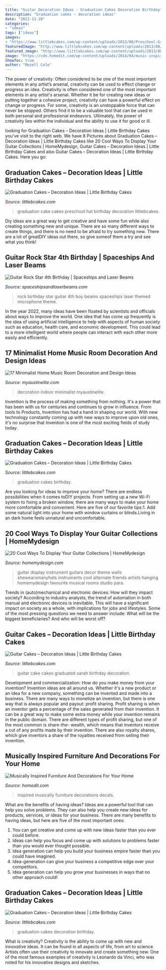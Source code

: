 ```yaml
---
title: "Guitar Decoration Ideas - Graduation Cakes Decoration Birthday"
description: "Graduation cakes – decoration ideas"
date: "2022-11-28"
categories:
- "ideas"
tags: ["ideas"]
images:
- "https://www.littlebcakes.com/wp-content/uploads/2013/08/Preschool-Graduation-Cake.jpg"
featuredImage: "http://www.littlebcakes.com/wp-content/uploads/2013/08/Images-of-Guitar-Cake.jpg"
featured_image: "http://www.littlebcakes.com/wp-content/uploads/2013/08/Pictures-of-Graduation-Cakes.jpg"
image: "https://cdn.homedit.com/wp-content/uploads/2014/04/music-inspired-wall-art.jpg"
ShowToc: true
author: "Mozell Cole"
---
```



The power of creativity: Often considered to be one of the most important elements in any artist’s arsenal, creativity can be used to effect change or progress an idea.
Creativity is often considered one of the most important elements in any artist's arsenal. Whether it be for creating new ideas or putting together a cohesive project, creativity can have a powerful effect on change or progress. For some, creativity is an unstoppable force that can never be stopped. Others find it to be a valuable tool that can be used in both personal and professional endeavors. Ultimately, the power of creativity lies within the individual and the ability to use it for good or ill.

	

		
looking for Graduation Cakes – Decoration Ideas | Little Birthday Cakes you've visit to the right web. We have 8 Pictures about Graduation Cakes – Decoration Ideas | Little Birthday Cakes like 20 Cool Ways To Display Your Guitar Collections | HomeMydesign, Guitar Cakes – Decoration Ideas | Little Birthday Cakes and also Guitar Cakes – Decoration Ideas | Little Birthday Cakes. Here you go:
		
    
## Graduation Cakes – Decoration Ideas | Little Birthday Cakes

<img loading=lazy src="https://www.littlebcakes.com/wp-content/uploads/2013/08/Preschool-Graduation-Cake.jpg" onerror="this.onerror=null;this.src='https://tse2.mm.bing.net/th?id=OIP.Gc0ZoXcFtMIurGMT7G9g-AHaIF&amp;pid=15.1';" alt="Graduation Cakes – Decoration Ideas | Little Birthday Cakes">

_Source: littlebcakes.com_

>graduation cake cakes preschool hat birthday decoration littlebcakes. 

	

Diy ideas are a great way to get creative and have some fun while also creating something new and unique. There are so many different ways to create things, and there is no need to be afraid to try something new. There are a lot of greatDIY ideas out there, so give someof them a try and see what you think!

    
## Guitar Rock Star 4th Birthday | Spaceships And Laser Beams

<img loading=lazy src="http://spaceshipsandlaserbeams.com/wp-content/uploads/2013/02/guitar-rock-star-hero-birthday-party-dessert-table-boy-party-food-ideas-648x975.jpg" onerror="this.onerror=null;this.src='https://tse1.mm.bing.net/th?id=OIP.MBj7NLg33nAn6LtlrDN3vQHaLJ&amp;pid=15.1';" alt="Guitar Rock Star 4th Birthday | Spaceships and Laser Beams">

_Source: spaceshipsandlaserbeams.com_

>rock birthday star guitar 4th boy beams spaceships laser themed microphone theme. 

	

In the year 2022, many ideas have been floated by scientists and officials about ways to improve the world. One idea that has come up frequently is the idea of using artificial intelligence to help with aspects of human society such as education, health care, and economic development. This could lead to a more intelligent world where people can interact with each other more easily and efficiently.

    
## 17 Minimalist Home Music Room Decoration And Design Ideas

<img loading=lazy src="https://www.myaustinelite.com/wp-content/uploads/2015/03/home-music-room-with-indoor-balcony.jpg" onerror="this.onerror=null;this.src='https://tse4.mm.bing.net/th?id=OIP.O_tgAtIqELCz9xppSLOn0QHaF9&amp;pid=15.1';" alt="17 Minimalist Home Music Room Decoration and Design Ideas">

_Source: myaustinelite.com_

>decoration indoor minimalist myaustinelite. 

	

Invention is the process of making something from nothing. It's a power that has been with us for centuries and continues to grow in influence. From tools to Products, Invention has had a hand in shaping our world. With new technology constantly coming up with new ways to improve upon old ones, it's no surprise that Invention is one of the most exciting fields of study today.

    
## Graduation Cakes – Decoration Ideas | Little Birthday Cakes

<img loading=lazy src="http://www.littlebcakes.com/wp-content/uploads/2013/08/Pictures-of-Graduation-Cakes.jpg" onerror="this.onerror=null;this.src='https://tse4.mm.bing.net/th?id=OIP.zKpflZ6GMqu-vgpPPFGySwHaHf&amp;pid=15.1';" alt="Graduation Cakes – Decoration Ideas | Little Birthday Cakes">

_Source: littlebcakes.com_

>graduation cakes birthday. 

	

Are you looking for ideas to improve your home? There are endless possibilities when it comes toDIY projects. From setting up a new Wi-Fi system to fixing a broken window, there are many ways to make your home more comfortable and convenient. Here are five of our favorite tips:1. Add some natural light into your home with window curtains or blinds.Living in an dark home feels unnatural and uncomfortable.

    
## 20 Cool Ways To Display Your Guitar Collections | HomeMydesign

<img loading=lazy src="http://homemydesign.com/wp-content/uploads/2018/03/cool-hallway-interior-with-guitar-display-and-photo-gallery.jpg" onerror="this.onerror=null;this.src='https://tse1.mm.bing.net/th?id=OIP.IMR0lzn9oGk8ULpD17GgYAHaLP&amp;pid=15.1';" alt="20 Cool Ways To Display Your Guitar Collections | HomeMydesign">

_Source: homemydesign.com_

>guitar display instrument guitars decor theme walls shewearsmanyhats instruments cool alternate friends artists hanging homemydesign favourite musical rooms studio para. 

	

Trends in (auto)mechanical and electronic devices: How will they impact society?
According to industry analysts, the trend of automation in both manual and electronic devices is inevitable. This will have a significant impact on society as a whole, with implications for jobs and lifestyles. Some of the most pressing questions we need to answer include: What will be the biggest beneficiaries? And who will be worst off?

    
## Guitar Cakes – Decoration Ideas | Little Birthday Cakes

<img loading=lazy src="http://www.littlebcakes.com/wp-content/uploads/2013/08/Images-of-Guitar-Cake.jpg" onerror="this.onerror=null;this.src='https://tse2.mm.bing.net/th?id=OIP.nnPR93prpslERjChlfwMCgHaE6&amp;pid=15.1';" alt="Guitar Cakes – Decoration Ideas | Little Birthday Cakes">

_Source: littlebcakes.com_

>guitar cake cakes graduated sarah birthday decoration. 

	

Development and commercialization: How do you make money from your invention?
Invention ideas are all around us. Whether it's a new product or an idea for a new company, something can be invented and made into a business. There are many ways to monetize an invention, but there is one way that is always popular and payout: profit sharing. Profit sharing is when an inventor gets a percentage of the sales generated from their invention. It can be a great way to make some extra money while your invention remains in the public domain. There are different types of profit sharing, but one of the most common is share-the- wealth, which means that inventors receive a cut of any profits made by their invention. There are also royalty shares, which give inventors a share of the royalties received from selling their invention.

    
## Musically Inspired Furniture And Decorations For Your Home

<img loading=lazy src="https://cdn.homedit.com/wp-content/uploads/2014/04/music-inspired-wall-art.jpg" onerror="this.onerror=null;this.src='https://tse3.mm.bing.net/th?id=OIP.QPB9RHcn2V9-XogKfLgvKgHaJw&amp;pid=15.1';" alt="Musically Inspired Furniture And Decorations For Your Home">

_Source: homedit.com_

>inspired musically furniture decorations decals. 

	

What are the benefits of having ideas?
Ideas are a powerful tool that can help you solve problems. They can also help you create new ideas for products, services, or ideas for your business. There are many benefits to having ideas, but here are five of the most important ones: 
1. You can get creative and come up with new ideas faster than you ever could before. 
2. Ideas can help you focus and come up with solutions to problems faster than you would ever thought possible. 
3. Idea generation can help you build your business empire faster than you could have imagined. 
4. Idea-generation can give your business a competitive edge over your competitors.
5. Idea generation can help you grow your businesses in ways that no other approach could!

    
## Graduation Cakes – Decoration Ideas | Little Birthday Cakes

<img loading=lazy src="http://www.littlebcakes.com/wp-content/uploads/2013/08/Graduation-Cakes-Ideas.jpg" onerror="this.onerror=null;this.src='https://tse3.mm.bing.net/th?id=OIP.UHWwwQ5LbIFXXu6DCCPjagHaHU&amp;pid=15.1';" alt="Graduation Cakes – Decoration Ideas | Little Birthday Cakes">

_Source: littlebcakes.com_

>graduation cakes decoration birthday. 

	

What is creativity?
Creativity is the ability to come up with new and innovative ideas. It can be found in all aspects of life, from art to science. Artists often use their creativity to innovate and create something new. One of the most famous examples of creativity is Leonardo da Vinci, who was noted for his innovative designs and sketches.

